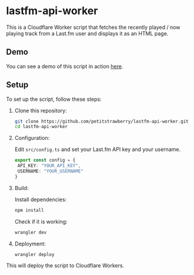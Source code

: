# lastfm-api-worker

This is a Cloudflare Worker script that fetches the recently played / now playing track from a Last.fm user and displays it as an HTML page.

## Demo

You can see a demo of this script in action [here](https://lastfm.api.ichigo.dev).

## Setup

To set up the script, follow these steps:

1. Clone this repository:

    ```bash
    git clone https://github.com/petitstrawberry/lastfm-api-worker.git
    cd lastfm-api-worker
    ```

2. Configuration:
   
   Edit `src/config.ts` and set your Last.fm API key and your username.

   ```ts
   export const config = {
    API_KEY: "YOUR_API_KEY",
    USERNAME: "YOUR_USERNAME"
   }
   ```


4. Build:

   Install dependencies:

    ```bash
    npm install
    ```

   Check if it is working:

    ```bash
    wrangler dev
    ```

5. Deployment:

    ```bash
    wrangler deploy
    ```

This will deploy the script to Cloudflare Workers.
